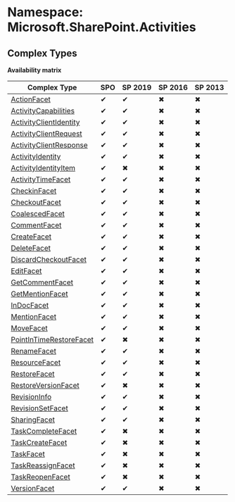 # Namespace: Microsoft.SharePoint.Activities

## Complex Types

**Availability matrix**

Complex Type | SPO | SP 2019 | SP 2016 | SP 2013
----------|-----|---------|---------|--------
[ActionFacet](./ComplexTypes/ActionFacet.md) | ✔ | ✔ | ✖ | ✖
[ActivityCapabilities](./ComplexTypes/ActivityCapabilities.md) | ✔ | ✔ | ✖ | ✖
[ActivityClientIdentity](./ComplexTypes/ActivityClientIdentity.md) | ✔ | ✔ | ✖ | ✖
[ActivityClientRequest](./ComplexTypes/ActivityClientRequest.md) | ✔ | ✔ | ✖ | ✖
[ActivityClientResponse](./ComplexTypes/ActivityClientResponse.md) | ✔ | ✔ | ✖ | ✖
[ActivityIdentity](./ComplexTypes/ActivityIdentity.md) | ✔ | ✔ | ✖ | ✖
[ActivityIdentityItem](./ComplexTypes/ActivityIdentityItem.md) | ✔ | ✖ | ✖ | ✖
[ActivityTimeFacet](./ComplexTypes/ActivityTimeFacet.md) | ✔ | ✔ | ✖ | ✖
[CheckinFacet](./ComplexTypes/CheckinFacet.md) | ✔ | ✔ | ✖ | ✖
[CheckoutFacet](./ComplexTypes/CheckoutFacet.md) | ✔ | ✔ | ✖ | ✖
[CoalescedFacet](./ComplexTypes/CoalescedFacet.md) | ✔ | ✔ | ✖ | ✖
[CommentFacet](./ComplexTypes/CommentFacet.md) | ✔ | ✔ | ✖ | ✖
[CreateFacet](./ComplexTypes/CreateFacet.md) | ✔ | ✔ | ✖ | ✖
[DeleteFacet](./ComplexTypes/DeleteFacet.md) | ✔ | ✔ | ✖ | ✖
[DiscardCheckoutFacet](./ComplexTypes/DiscardCheckoutFacet.md) | ✔ | ✔ | ✖ | ✖
[EditFacet](./ComplexTypes/EditFacet.md) | ✔ | ✔ | ✖ | ✖
[GetCommentFacet](./ComplexTypes/GetCommentFacet.md) | ✔ | ✔ | ✖ | ✖
[GetMentionFacet](./ComplexTypes/GetMentionFacet.md) | ✔ | ✔ | ✖ | ✖
[InDocFacet](./ComplexTypes/InDocFacet.md) | ✔ | ✔ | ✖ | ✖
[MentionFacet](./ComplexTypes/MentionFacet.md) | ✔ | ✔ | ✖ | ✖
[MoveFacet](./ComplexTypes/MoveFacet.md) | ✔ | ✔ | ✖ | ✖
[PointInTimeRestoreFacet](./ComplexTypes/PointInTimeRestoreFacet.md) | ✔ | ✖ | ✖ | ✖
[RenameFacet](./ComplexTypes/RenameFacet.md) | ✔ | ✔ | ✖ | ✖
[ResourceFacet](./ComplexTypes/ResourceFacet.md) | ✔ | ✔ | ✖ | ✖
[RestoreFacet](./ComplexTypes/RestoreFacet.md) | ✔ | ✔ | ✖ | ✖
[RestoreVersionFacet](./ComplexTypes/RestoreVersionFacet.md) | ✔ | ✖ | ✖ | ✖
[RevisionInfo](./ComplexTypes/RevisionInfo.md) | ✔ | ✔ | ✖ | ✖
[RevisionSetFacet](./ComplexTypes/RevisionSetFacet.md) | ✔ | ✔ | ✖ | ✖
[SharingFacet](./ComplexTypes/SharingFacet.md) | ✔ | ✔ | ✖ | ✖
[TaskCompleteFacet](./ComplexTypes/TaskCompleteFacet.md) | ✔ | ✖ | ✖ | ✖
[TaskCreateFacet](./ComplexTypes/TaskCreateFacet.md) | ✔ | ✖ | ✖ | ✖
[TaskFacet](./ComplexTypes/TaskFacet.md) | ✔ | ✖ | ✖ | ✖
[TaskReassignFacet](./ComplexTypes/TaskReassignFacet.md) | ✔ | ✖ | ✖ | ✖
[TaskReopenFacet](./ComplexTypes/TaskReopenFacet.md) | ✔ | ✖ | ✖ | ✖
[VersionFacet](./ComplexTypes/VersionFacet.md) | ✔ | ✔ | ✖ | ✖
